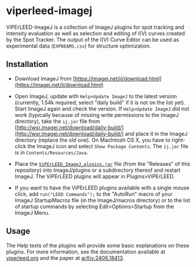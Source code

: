 # viperleed-imagej
ViPErLEED-ImageJ is a collection of ImageJ plugins for spot tracking and intensity evaluation as well as selection and editing of I(V) curves created by the Spot Tracker.
The output of the I(V) Curve Editor can be used as experimental data (`EXPBEAMS.csv`) for structure optimization.

## Installation
- Download ImageJ from [https://imagej.net/ij/download.html](https://imagej.net/ij/download.html)

- Open ImageJ, update with `Help>Update ImageJ` to the latest version (currently, 1.54k required; select "daily build" if it is not on the list yet). Start ImageJ again and check the version.
If `Help>Update ImageJ` did not work (typically because of missing write permissions to the ImageJ directory), take the `ij.jar` file from [http://wsr.imagej.net/download/daily-build/](http://wsr.imagej.net/download/daily-build/) and place it in the ImageJ directory (replace the old one). On MacIntosh OS X, you have to right-click the ImageJ icon and select `Show Package Contents`. The `ij.jar` file is in `Contents/Resources/Java`.

- Place the [`ViPErLEED_ImageJ_plugins.jar`](https://github.com/viperleed/viperleed-imagej/releases/latest/download/ViPErLEED_ImageJ_plugins.jar) file (from the "Releases" of this repository) into ImageJ/plugins or a subdirectory thereof and restart ImageJ. The ViPErLEED plugins will appear in Plugins>ViPErLEED.

- If you want to have the ViPErLEED plugins available with a single mouse click, add `run("LEED Commands");` to the "AutoRun" macro of your ImageJ StartupMacros file (in the ImageJ/macros directory) or to the list of startup commands by selecting Edit>Options>Startup from the ImageJ Menu.

## Usage
The Help texts of the plugins will provide some basic explanations on these plugins.
For more information, see the documentation available at [viperleed.org](https://www.viperleed.org/content/imagej_plugins.html) and the paper at [arXiv:2406.18413](https://arxiv.org/abs/2406.18413).
